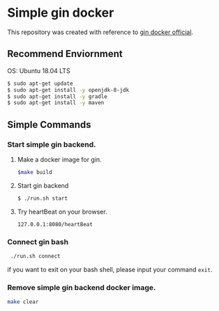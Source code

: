# Simple gin docker

  This repository was created with reference to [gin docker official](https://hub.docker.com/_/golang).

## Recommend Enviornment

OS: Ubuntu 18.04 LTS

```bash
$ sudo apt-get update
$ sudo apt-get install -y openjdk-8-jdk
$ sudo apt-get install -y gradle
$ sudo apt-get install -y maven
```

## Simple Commands

### Start simple gin backend.

1. Make a docker image for gin.</br>
    ```bash
    $make build
    ```

2. Start gin backend</br>
    ```bash
    $ ./run.sh start
    ```

3. Try heartBeat on your browser.</br>
    ```
    127.0.0.1:8080/heartBeat
    ```

### Connect gin bash
```bash
 ./run.sh connect
```
if you want to exit on your bash shell, please input your command <code>exit</code>.

### Remove simple gin backend docker image.
```bash
make clear
```

